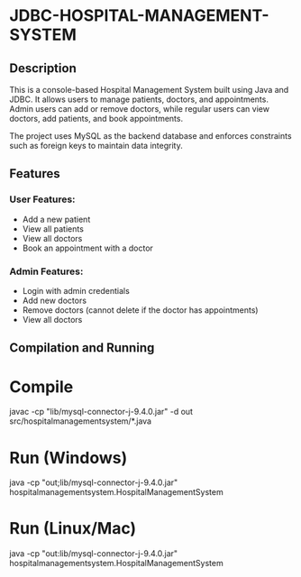 # JDBC-HOSPITAL-MANAGEMENT-SYSTEM
## Description
This is a console-based Hospital Management System built using Java and JDBC. It allows users to manage patients, doctors, and appointments. Admin users can add or remove doctors, while regular users can view doctors, add patients, and book appointments.

The project uses MySQL as the backend database and enforces constraints such as foreign keys to maintain data integrity.

## Features

### User Features:
- Add a new patient
- View all patients
- View all doctors
- Book an appointment with a doctor

### Admin Features:
- Login with admin credentials
- Add new doctors
- Remove doctors (cannot delete if the doctor has appointments)
- View all doctors


## Compilation and Running
# Compile
javac -cp "lib/mysql-connector-j-9.4.0.jar" -d out src/hospitalmanagementsystem/*.java

# Run (Windows)
java -cp "out;lib/mysql-connector-j-9.4.0.jar" hospitalmanagementsystem.HospitalManagementSystem

# Run (Linux/Mac)
java -cp "out:lib/mysql-connector-j-9.4.0.jar" hospitalmanagementsystem.HospitalManagementSystem
